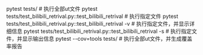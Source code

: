 pytest tests/   # 执行全部ut文件
pytest tests/test_bilibili_retrival.py::test_bilibili_retrival  # 执行指定文件
pytest tests/test_bilibili_retrival.py::test_bilibili_retrival -v  # 执行指定文件，并显示详细信息
pytest tests/test_bilibili_retrival.py::test_bilibili_retrival -s  # 执行指定文件，并显示输出信息
pytest --cov=tools tests/  # 执行全部ut文件，并生成覆盖率报告
